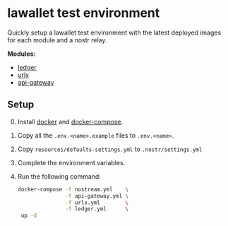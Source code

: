 # lawallet test environment

Quickly setup a lawallet test environment with the latest deployed images for
each module and a nostr relay.

**Modules:**

- [ledger](https://github.com/lawalletio/ledger)
- [urlx](https://github.com/lawalletio/urlx)
- [api-gateway](https://github.com/lawalletio/api-gateway)

## Setup

0. Install [docker](https://docs.docker.com/engine/install/) and [docker-compose](https://docs.docker.com/compose/install/).
1. Copy all the `.env.<name>.example` files to `.env.<name>`.
2. Copy `resources/defaults-settings.yml` to `.nostr/settings.yml`
3. Complete the environment variables.
4. Run the following command:

    ```bash
    docker-compose -f nostream.yml    \
                   -f api-gateway.yml \
                   -f urlx.yml        \
                   -f ledger.yml      \
     up -d
    ```
